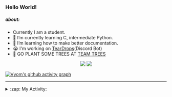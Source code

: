 ### Hello World!

##### about:
- Currently I am a student.
- 🌱 I’m currently learning C, intermediate Python.
- 🌱 I’m learning how to make better documentation.
- 😭 I'm working on [TearDrops](https://github.com/Vyvy-vi/TearDrops)(Discord Bot)
- 🌱 GO PLANT SOME TREES AT [TEAM TREES](https://teamtrees.org/)

<p align="center">
  <a href="https://twitter.com/Vyvy_viM"><img target="_blank" src="https://img.shields.io/badge/twitter%20@Vyvy_viM-0D95E8?style=for-the-badge&logo=twitter&logoColor=white"/></a> 
  <a href="https://vyvy-vi.github.io/portfolio"><img target="_blank" src="https://img.shields.io/badge/-I%27m_craving_for_open_source-green?style=for-the-badge&logo=github&logoColor=black"/></a> 
</p>

[![Vyom's github activity graph](https://activity-graph.herokuapp.com/graph?username=Vyvy-vi)](https://github.com/ashutosh00710/github-readme-activity-graph)

---
<details>
  <summary>:zap: My Activity:</summary>
  
<!--START_SECTION:waka-->
**I'm a Night 🦉** 

```text
🌞 Morning    50 commits     █░░░░░░░░░░░░░░░░░░░░░░░░   6.33% 
🌆 Daytime    251 commits    ████████░░░░░░░░░░░░░░░░░   31.77% 
🌃 Evening    282 commits    █████████░░░░░░░░░░░░░░░░   35.7% 
🌙 Night      207 commits    ██████░░░░░░░░░░░░░░░░░░░   26.2%

```
📅 **I'm Most Productive on Thursday** 

```text
Monday       136 commits    ████░░░░░░░░░░░░░░░░░░░░░   17.22% 
Tuesday      99 commits     ███░░░░░░░░░░░░░░░░░░░░░░   12.53% 
Wednesday    131 commits    ████░░░░░░░░░░░░░░░░░░░░░   16.58% 
Thursday     147 commits    ████░░░░░░░░░░░░░░░░░░░░░   18.61% 
Friday       57 commits     █░░░░░░░░░░░░░░░░░░░░░░░░   7.22% 
Saturday     81 commits     ██░░░░░░░░░░░░░░░░░░░░░░░   10.25% 
Sunday       139 commits    ████░░░░░░░░░░░░░░░░░░░░░   17.59%

```


📊 **This Week I Spent My Time On** 

```text
🔥 Editors: 
Vim                      5 hrs 27 mins       █████████████████████████   100.0%

🐱‍💻 Projects: 
blog                     3 hrs 35 mins       ████████████████░░░░░░░░░   65.64% 
TEC-Discord-Automation   1 hr 6 mins         █████░░░░░░░░░░░░░░░░░░░░   20.18% 
Unknown Project          20 mins             █░░░░░░░░░░░░░░░░░░░░░░░░   6.4% 
TEC-Discord-Oauth2       19 mins             █░░░░░░░░░░░░░░░░░░░░░░░░   6.04% 
vyvy-vi.github.io        5 mins              ░░░░░░░░░░░░░░░░░░░░░░░░░   1.67%

```


<!--END_SECTION:waka-->
</details>
